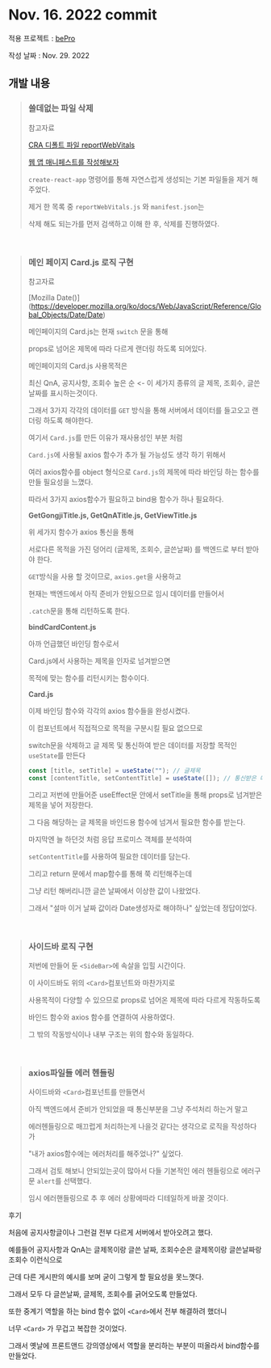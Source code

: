 # Nov. 16. 2022 commit

적용 프로젝트 : [bePro](https://github.com/kimhaechang1/bePro)

작성 날짜 : Nov. 29. 2022

## 개발 내용
> ### 쓸데없는 파일 삭제
> 
> 참고자료
>
> [CRA 디폴트 파일 reportWebVitals](https://velog.io/@sunhwa508/reportWebVitals%EC%9D%84-%EC%82%AC%EC%9A%A9%ED%95%B4%EB%B3%B4%EC%8B%A0%EB%B6%84)
>
> [웹 앱 매니페스트를 작성해보자](https://365kim.tistory.com/169)
> 
> ```create-react-app``` 명령어를 통해 자연스럽게 생성되는 기본 파일들을 제거 해 주었다.
> 
> 제거 한 목록 중 ```reportWebVitals.js``` 와 ```manifest.json```는 
>
> 삭제 해도 되는가를 먼저 검색하고 이해 한 후, 삭제를 진행하였다.
 
<br>

> ### 메인 페이지 Card.js 로직 구현
>
> 참고자료
>
> [Mozilla Date()] (https://developer.mozilla.org/ko/docs/Web/JavaScript/Reference/Global_Objects/Date/Date)
>
> 메인페이지의 Card.js는 현재 ```switch``` 문을 통해
> 
> props로 넘어온 제목에 따라 다르게 랜더링 하도록 되어있다.
>
> 메인페이지의 Card.js 사용목적은
> 
> 최신 QnA, 공지사항, 조회수 높은 순 <- 이 세가지 종류의 글 제목, 조회수, 글쓴날짜를 표시하는것이다.
> 
> 그래서 3가지 각각의 데이터를 ```GET``` 방식을 통해 서버에서 데이터를 들고오고 랜더링 하도록 해야한다.
>
> 여기서 ```Card.js```를 만든 이유가 재사용성인 부분 처럼
>
> ```Card.js```에 사용될 axios 함수가 추가 될 가능성도 생각 하기 위해서
> 
> 여러 axios함수를 object 형식으로 ```Card.js```의 제목에 따라 바인딩 하는 함수를 만들 필요성을 느꼈다.
>
> 따라서 3가지 axios함수가 필요하고 bind용 함수가 하나 필요하다.
>
> **GetGongjiTitle.js, GetQnATitle.js, GetViewTitle.js**
> 
> 위 세가지 함수가 axios 통신을 통해 
> 
> 서로다른 목적을 가진 덩어리 (글제목, 조회수, 글쓴날짜) 를 백엔드로 부터 받아야 한다.
>
> ```GET```방식을 사용 할 것이므로, ```axios.get```을 사용하고
>
> 현재는 백엔드에서 아직 준비가 안됬으므로 임시 데이터를 만들어서
>
> ```.catch```문을 통해 리턴하도록 한다.
>
> **bindCardContent.js** 
> 
> 아까 언급했던 바인딩 함수로서 
> 
> Card.js에서 사용하는 제목을 인자로 넘겨받으면
>
> 목적에 맞는 함수를 리턴시키는 함수이다.
>
> **Card.js**
>
> 이제 바인딩 함수와 각각의 axios 함수들을 완성시켰다.
>
> 이 컴포넌트에서 직접적으로 목적을 구분시킬 필요 없으므로
>
> switch문을 삭제하고 글 제목 및 통신하여 받은 데이터를 저장할 목적인 ```useState```를 만든다
> 
> ```jsx
> const [title, setTitle] = useState(""); // 글제목
> const [contentTitle, setContentTitle] = useState([]); // 통신받은 데이터 저장
> ```
> 그리고 저번에 만들어준 useEffect문 안에서 setTitle을 통해 props로 넘겨받은 제목을 넣어 저장한다.
>
> 그 다음 해당하는 글 제목을 바인드용 함수에 넘겨서 필요한 함수를 받는다.
>
> 마지막엔 늘 하던것 처럼 응답 프로미스 객체를 분석하여
>
> ```setContentTitle```를 사용하여 필요한 데이터를 담는다.
>
> 그리고 return 문에서 map함수를 통해 쭉 리턴해주는데
>
> 그냥 리턴 해버리니깐 글쓴 날짜에서 이상한 값이 나왔었다.
> 
> 그래서 "설마 이거 날짜 값이라 Date생성자로 해야하나" 싶었는데 정답이었다.

<br>

> ### 사이드바 로직 구현
> 
> 저번에 만들어 둔 ```<SideBar>```에 속살을 입힐 시간이다.
>
> 이 사이드바도 위의 ```<Card>```컴포넌트와 마찬가지로
> 
> 사용목적이 다양할 수 있으므로 props로 넘어온 제목에 따라 다르게 작동하도록
>
> 바인드 함수와 axios 함수를 연결하여 사용하였다. 
>
> 그 밖의 작동방식이나 내부 구조는 위의 함수와 동일하다.

<br>

>
> ### axios파일들 에러 헨들링
>
> 사이드바와 ```<Card>```컴포넌트를 만들면서 
>  
> 아직 백엔드에서 준비가 안되었을 때 통신부분을 그냥 주석처리 하는거 말고
> 
> 에러헨들링으로 매끄럽게 처리하는게 나을것 같다는 생각으로 로직을 작성하다가
>
> "내가 axios함수에는 에러처리를 해주었나?" 싶었다.
>
> 그래서 검토 해보니 안되있는곳이 많아서 다들 기본적인 에러 헨들링으로 에러구문 ```alert```를 선택했다.
> 
> 임시 에러핸들링으로 추 후 에러 상황에따라 디테일하게 바꿀 것이다.
  
후기
  
처음에 공지사항글이나 그런걸 전부 다르게 서버에서 받아오려고 했다.
 
예를들어 공지사항과 QnA는 글제목이랑 글쓴 날짜, 조회수순은 글제목이랑 글쓴날짜랑 조회수 이런식으로
  
근데 다른 게시판의 예시를 보며 굳이 그렇게 할 필요성을 못느꼇다.

그래서 모두 다 글쓴날짜, 글제목, 조회수를 긁어오도록 만들었다.
  
또한 중계기 역할을 하는 bind 함수 없이 ```<Card>```에서 전부 해결하려 했더니
  
너무 ```<Card>``` 가 무겁고 복잡한 것이었다.

그래서 옛날에 프론트앤드 강의영상에서 역할을 분리하는 부분이 떠올라서 bind함수를 만들었다.

